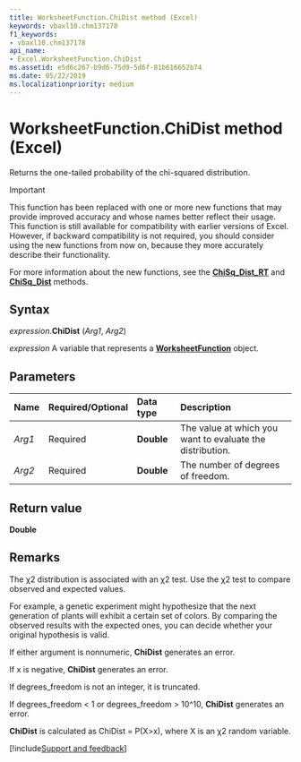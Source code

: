 ```yaml
---
title: WorksheetFunction.ChiDist method (Excel)
keywords: vbaxl10.chm137178
f1_keywords:
- vbaxl10.chm137178
api_name:
- Excel.WorksheetFunction.ChiDist
ms.assetid: e5d6c267-b9d6-75d9-5d6f-81b616652b74
ms.date: 05/22/2019
ms.localizationpriority: medium
---
```



# WorksheetFunction.ChiDist method (Excel)

Returns the one-tailed probability of the chi-squared distribution. 

> [!IMPORTANT] 
> This function has been replaced with one or more new functions that may provide improved accuracy and whose names better reflect their usage. This function is still available for compatibility with earlier versions of Excel. However, if backward compatibility is not required, you should consider using the new functions from now on, because they more accurately describe their functionality.
> 
> For more information about the new functions, see the **[ChiSq_Dist_RT](Excel.WorksheetFunction.ChiSq_Dist_RT.md)** and **[ChiSq_Dist](Excel.WorksheetFunction.ChiSq_Dist.md)** methods.

## Syntax

_expression_.**ChiDist** (_Arg1_, _Arg2_)

_expression_ A variable that represents a **[WorksheetFunction](Excel.WorksheetFunction.md)** object.


## Parameters

|Name|Required/Optional|Data type|Description|
|:-----|:-----|:-----|:-----|
| _Arg1_|Required| **Double**|The value at which you want to evaluate the distribution.|
| _Arg2_|Required| **Double**|The number of degrees of freedom.|

## Return value

**Double**


## Remarks

The χ2 distribution is associated with an χ2 test. Use the χ2 test to compare observed and expected values.

For example, a genetic experiment might hypothesize that the next generation of plants will exhibit a certain set of colors. By comparing the observed results with the expected ones, you can decide whether your original hypothesis is valid.

If either argument is nonnumeric, **ChiDist** generates an error.
    
If x is negative, **ChiDist** generates an error.
    
If degrees_freedom is not an integer, it is truncated.
    
If degrees_freedom < 1 or degrees_freedom > 10^10, **ChiDist** generates an error.
    
**ChiDist** is calculated as ChiDist = P(X>x), where X is an χ2 random variable.
    



[!include[Support and feedback](~/includes/feedback-boilerplate.md)]